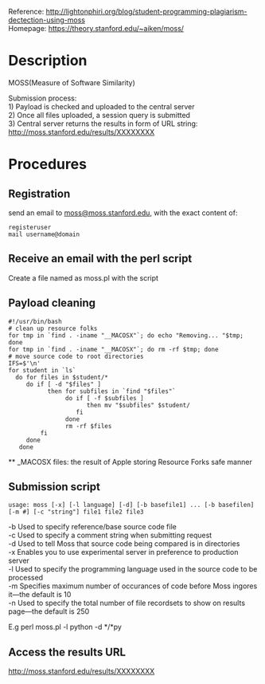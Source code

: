 Reference: http://lightonphiri.org/blog/student-programming-plagiarism-dectection-using-moss  
Homepage: https://theory.stanford.edu/~aiken/moss/  

# Description   
   MOSS(Measure of Software Similarity)  
   
   Submission process:   
    1) Payload is checked and uploaded to the central server  
    2) Once all files uploaded, a session query is submitted  
    3) Central server returns the results in form of URL string: http://moss.stanford.edu/results/XXXXXXXX  

# Procedures  

## Registration    
  send an email to moss@moss.stanford.edu, with the exact content of:  
  ```
  registeruser  
  mail username@domain  
  ```
  
## Receive an email with the perl script  
  Create a file named as moss.pl with the script  

## Payload cleaning  
  ```
  #!/usr/bin/bash  
  # clean up resource folks  
  for tmp in `find . -iname "__MACOSX"`; do echo "Removing... "$tmp; done  
  for tmp in `find . -iname "__MACOSX"`; do rm -rf $tmp; done  
  # move source code to root directories  
  IFS=$'\n'  
  for student in `ls`  
    do for files in $student/*  
       do if [ -d "$files" ]  
             then for subfiles in `find "$files"`  
                  do if [ -f $subfiles ]  
                        then mv "$subfiles" $student/  
                     fi  
                  done  
                  rm -rf $files  
           fi  
       done  
     done  
  ```  
  ** _MACOSX files: the result of Apple storing Resource Forks safe manner  
  
## Submission script  
  `usage: moss [-x] [-l language] [-d] [-b basefile1] ... [-b basefilen] [-m #] [-c "string"] file1 file2 file3`  
  
  -b Used to specify reference/base source code file  
  -c Used to specify a comment string when submitting request  
  -d Used to tell Moss that source code being compared is in directories  
  -x Enables you to use experimental server in preference to production server  
  -l Used to specify the programming language used in the source code to be processed  
  -m Specifies maximum number of occurances of code before Moss ingores it—the default is 10  
  -n Used to specify the total number of file recordsets to show on results page—the default is 250  
  
  E.g perl moss.pl -l python -d */*py  
  
## Access the results URL  
   http://moss.stanford.edu/results/XXXXXXXX  
  
